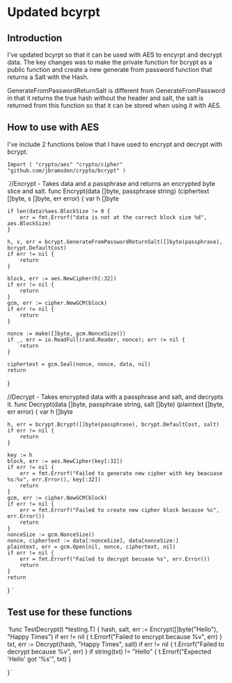# Updated bcyrpt

## Introduction

I've updated bcyrpt so that it can be used with AES to encyrpt and decrypt data.
The key changes was to make the private function for bcrypt as a public function and create a new generate from password function that returns a Salt with the Hash.

GenerateFromPasswordReturnSalt is different from GenerateFromPassword in that it returns the true hash without the header and salt, the salt is returned from this function so that it can be stored when using it with AES.

## How to use with AES

I've include 2 functions below that I have used to encrypt and decrypt with bcrypt.

`Import (
  	"crypto/aes"
	  "crypto/cipher"
    "github.com/jbramsden/crypto/bcrypt"
  )`

`//Encrypt - Takes data and a passphrase and returns an encrypted byte slice and salt.
func Encrypt(data []byte, passphrase string) (ciphertext []byte, s []byte, err error) {
	var h []byte

	if len(data)%aes.BlockSize != 0 {
		err = fmt.Errorf("data is not at the correct block size %d", aes.BlockSize)
	}

	h, s, err = bcrypt.GenerateFromPasswordReturnSalt([]byte(passphrase), bcrypt.DefaultCost)
	if err != nil {
		return
	}

	block, err := aes.NewCipher(h[:32])
	if err != nil {
		return
	}
	gcm, err := cipher.NewGCM(block)
	if err != nil {
		return
	}

	nonce := make([]byte, gcm.NonceSize())
	if _, err = io.ReadFull(rand.Reader, nonce); err != nil {
		return
	}

	ciphertext = gcm.Seal(nonce, nonce, data, nil)
	return
}

//Decrypt - Takes encrypted data with a passphrase and salt, and decrypts it.
func Decrypt(data []byte, passphrase string, salt []byte) (plaintext []byte, err error) {
	var h []byte

	h, err = bcrypt.Bcrypt([]byte(passphrase), bcrypt.DefaultCost, salt)
	if err != nil {
		return
	}

	key := h
	block, err := aes.NewCipher(key[:32])
	if err != nil {
		err = fmt.Errorf("Failed to generate new cipher with key beacuase %s:%v", err.Error(), key[:32])
		return
	}
	gcm, err := cipher.NewGCM(block)
	if err != nil {
		err = fmt.Errorf("Failed to create new cipher block because %s", err.Error())
		return
	}
	nonceSize := gcm.NonceSize()
	nonce, ciphertext := data[:nonceSize], data[nonceSize:]
	plaintext, err = gcm.Open(nil, nonce, ciphertext, nil)
	if err != nil {
		err = fmt.Errorf("Failed to decrypt becuase %s", err.Error())
		return
	}
	return
}
`

## Test use for these functions

`func TestDecrypt(t *testing.T) {
	hash, salt, err := Encrypt([]byte("Hello"), "Happy Times")
	if err != nil {
		t.Errorf("Failed to encrypt because %v", err)
	}
	txt, err := Decrypt(hash, "Happy Times", salt)
	if err != nil {
		t.Errorf("Failed to decrypt because %v", err)
	}
	if string(txt) != "Hello" {
		t.Errorf("Expected 'Hello' got '%s'", txt)
	}

}`


